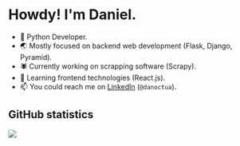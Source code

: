 # Howdy! I'm Daniel.

- 🐍 Python Developer. 
- 🌏 Mostly focused on backend web development (Flask, Django, Pyramid).
- 🕷 Currently working on scrapping software (Scrapy).
- 🌱 Learning frontend technologies (React.js).
- 📫 You could reach me on [LinkedIn](https://www.linkedin.com/in/danoctua/) (`@danoctua`).

## GitHub statistics

![](https://github-readme-stats.vercel.app/api?username=danoctua&count_private=true&theme=dark&hide_title=true)
